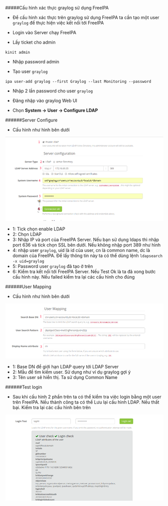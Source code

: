#####Cấu hình xác thực graylog sử dụng FreeIPA
- Để cấu hình xác thực trên graylog sử dụng FreeIPA ta cần tạo một user `graylog` để thực hiện việc kết nối tới FreeIPA

- Login vào Server chạy FreeIPA

- Lấy ticket cho admin

`kinit admin`

- Nhập password admin

- Tạo user `graylog`

`ipa user-add graylog --first Graylog --last Monitoring --password`

- Nhập 2 lần password cho user `graylog`

- Đăng nhập vào graylog Web UI

- Chọn **System -> User -> Configure LDAP**

######Server Configure

- Cấu hình như hình bên dưới

<img src="../images/configServer.png">

  - 1: Tick chọn enable LDAP
  - 2: Chọn LDAP
  - 3: Nhập IP và port của FreeIPA Server. Nếu bạn sử dụng ldaps thì nhập port 636 và tick chọn SSL bên dưới. Nếu không nhập port 389 như hình
  - 4: nhập user `graylog`, uid là id của user, cn là common name, dc là domain của FreeIPA. Để lấy thông tin này ta có thể dùng lệnh `ldapsearch -x uid=graylog`
  - 5: Password user `graylog` đã tạo ở trên
  - 6: Kiểm tra kết nối tới FreeIPA Server. Nếu Test Ok là ta đã xong bước cấu hình này. Nếu failed kiểm tra lại các cấu hình cho đúng

######User Mapping

- Cấu hình như hình bên dưới

<img src="../images/userMapping.png">

  - 1: Base DN để giới hạn LDAP query tới LDAP Server
  - 2: Mẫu để tìm kiếm user. Sử dụng như ví dụ graylog gợi ý
  - 3: Tên user sẽ hiển thị. Ta sử dụng Common Name

######Test login

- Sau khi cấu hình 2 phần trên ta có thể kiểm tra việc login bằng một user trên FreeIPA. Nếu thành công ta có thể Lưu lại cấu hình LDAP. Nếu thất bại. Kiểm tra lại các cấu hình bên trên

<img src="../images/loginTest.png">
